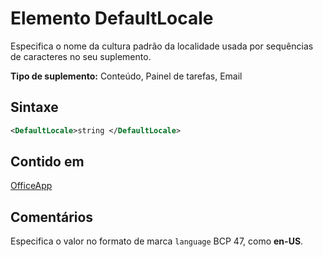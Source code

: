 # <a name="defaultlocale-element"></a>Elemento DefaultLocale

Especifica o nome da cultura padrão da localidade usada por sequências de caracteres no seu suplemento.

**Tipo de suplemento:** Conteúdo, Painel de tarefas, Email

## <a name="syntax"></a>Sintaxe

```XML
<DefaultLocale>string </DefaultLocale>
```

## <a name="contained-in"></a>Contido em

[OfficeApp](officeapp.md)

## <a name="remarks"></a>Comentários

Especifica o valor no formato de marca  `language` BCP 47, como **en-US**.



